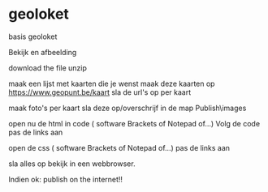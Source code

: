 # geoloket
basis geoloket

Bekijk en afbeelding 

download the file
unzip

maak een lijst met kaarten die je wenst
maak deze kaarten op https://www.geopunt.be/kaart
sla de url's op per kaart

maak foto's per kaart
sla deze op/overschrijf  in de map Publish\images

open nu de html in code ( software Brackets of Notepad of...)
Volg de code
pas de links aan

open de css ( software Brackets of Notepad of...)
pas de links aan

sla alles op bekijk in een webbrowser.

Indien ok: publish on the internet!!
